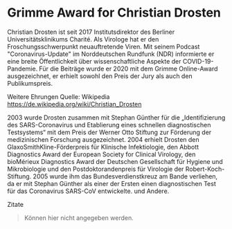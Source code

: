 # Grimme Award for Christian Drosten

Christian Drosten ist seit 2017 Institutsdirektor des Berliner Universitätsklinikums Charité. Als Virologe hat er den Froschungsschwerpunkt neuauftretende Viren. 
Mit seinem Podcast "Coronavirus-Update" im Norddeutschen Rundfunk (NDR) informierte er eine breite Öffentlichkeit über wissenschaftliche Aspekte der COVID-19-Pandemie. 
Für die Beiträge wurde er 2020 mit dem Grimme Online-Award ausgezeichnet, er erhielt sowohl den Preis der Jury als auch den Publikumspreis.

Weitere Ehrungen
Quelle: Wikipedia https://de.wikipedia.org/wiki/Christian_Drosten

2003 wurde Drosten zusammen mit Stephan Günther für die „Identifizierung des SARS-Coronavirus und Etablierung eines schnellen diagnostischen Testsystems“ 
     mit dem Preis der Werner Otto Stiftung zur Förderung der medizinischen Forschung ausgezeichnet.
2004 erhielt Drosten den GlaxoSmithKline-Förderpreis für Klinische Infektiologie, den Abbott Diagnostics Award der European Society for Clinical Virology, 
     den bioMérieux Diagnostics Award der Deutschen Gesellschaft für Hygiene und Mikrobiologie und den Postdoktorandenpreis für Virologie der Robert-Koch-Stiftung.
2005 wurde ihm das Bundesverdienstkreuz am Bande verliehen, da er mit Stephan Günther als einer der Ersten einen diagnostischen Test für das Coronavirus SARS-CoV 
     entwickelte.
und Andere.

Zitate
> Können hier nicht angegeben werden.
